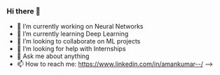 ### Hi there 👋

- 🔭 I’m currently working on Neural Networks
- 🌱 I’m currently learning Deep Learning
- 👯 I’m looking to collaborate on ML projects
- 🤔 I’m looking for help with Internships
- 💬 Ask me about anything
- 📫 How to reach me: https://www.linkedin.com/in/amankumar--/
-->
